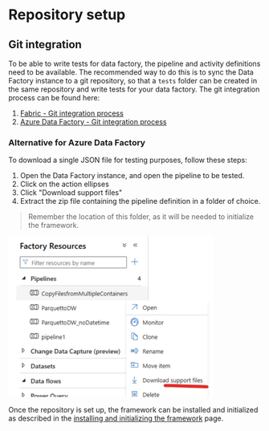 # Repository setup

## Git integration

To be able to write tests for data factory, the pipeline and activity definitions need to be available. The recommended way to do this is to sync the Data Factory instance to a git repository, so that a `tests` folder can be created in the same repository and write tests for your data factory. The git integration process can be found here:

1. [Fabric - Git integration process](https://learn.microsoft.com/fabric/cicd/git-integration/git-integration-process)
2. [Azure Data Factory - Git integration process](https://learn.microsoft.com/azure/data-factory/source-control)

### Alternative for Azure Data Factory

To download a single JSON file for testing purposes,  follow these steps:

1. Open the Data Factory instance, and open the pipeline to be tested.
2. Click on the action ellipses
3. Click "Download support files"
4. Extract the zip file containing the pipeline definition in a folder of choice.

> Remember the location of this folder, as it will be needed to initialize the framework.

![Download support files](../images/download_support_files.png)

Once the repository is set up, the framework can be installed and initialized as described in the [installing and initializing the framework](installing_and_initializing_framework.md) page.
